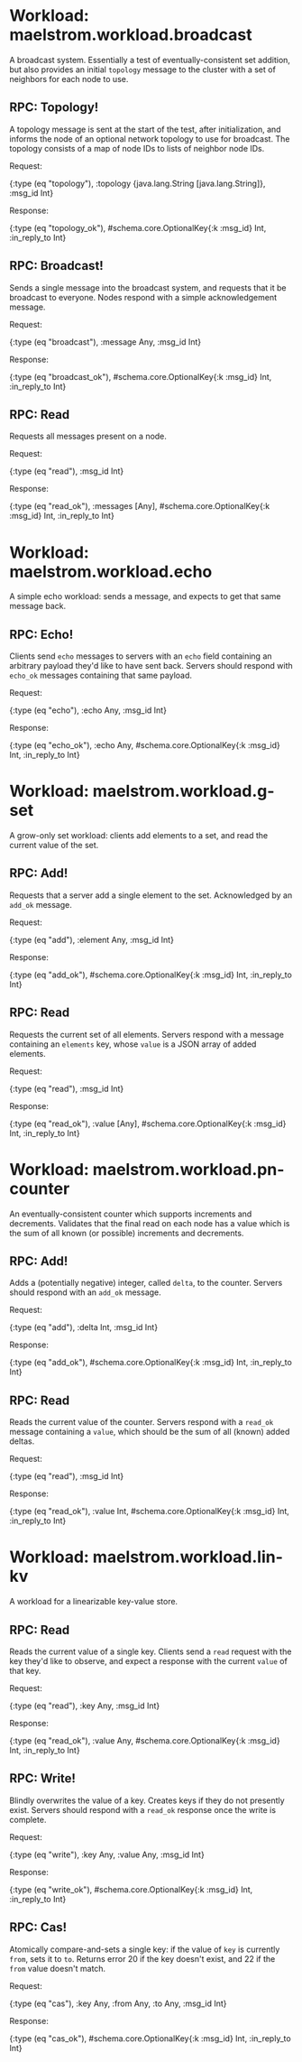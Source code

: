 # Workload: maelstrom.workload.broadcast 

A broadcast system. Essentially a test of eventually-consistent set
addition, but also provides an initial `topology` message to the cluster with
a set of neighbors for each node to use. 

## RPC: Topology! 

A topology message is sent at the start of the test, after initialization,
and informs the node of an optional network topology to use for broadcast.
The topology consists of a map of node IDs to lists of neighbor node IDs. 

Request:

{:type (eq "topology"),
 :topology {java.lang.String [java.lang.String]},
 :msg_id Int}

Response:

{:type (eq "topology_ok"),
 #schema.core.OptionalKey{:k :msg_id} Int,
 :in_reply_to Int}


## RPC: Broadcast! 

Sends a single message into the broadcast system, and requests that it be
broadcast to everyone. Nodes respond with a simple acknowledgement message. 

Request:

{:type (eq "broadcast"), :message Any, :msg_id Int}

Response:

{:type (eq "broadcast_ok"),
 #schema.core.OptionalKey{:k :msg_id} Int,
 :in_reply_to Int}


## RPC: Read 

Requests all messages present on a node. 

Request:

{:type (eq "read"), :msg_id Int}

Response:

{:type (eq "read_ok"),
 :messages [Any],
 #schema.core.OptionalKey{:k :msg_id} Int,
 :in_reply_to Int}




# Workload: maelstrom.workload.echo 

A simple echo workload: sends a message, and expects to get that same
message back. 

## RPC: Echo! 

Clients send `echo` messages to servers with an `echo` field containing an
arbitrary payload they'd like to have sent back. Servers should respond with
`echo_ok` messages containing that same payload. 

Request:

{:type (eq "echo"), :echo Any, :msg_id Int}

Response:

{:type (eq "echo_ok"),
 :echo Any,
 #schema.core.OptionalKey{:k :msg_id} Int,
 :in_reply_to Int}




# Workload: maelstrom.workload.g-set 

A grow-only set workload: clients add elements to a set, and read the
current value of the set. 

## RPC: Add! 

Requests that a server add a single element to the set. Acknowledged by an
`add_ok` message. 

Request:

{:type (eq "add"), :element Any, :msg_id Int}

Response:

{:type (eq "add_ok"),
 #schema.core.OptionalKey{:k :msg_id} Int,
 :in_reply_to Int}


## RPC: Read 

Requests the current set of all elements. Servers respond with a message
containing an `elements` key, whose `value` is a JSON array of added
elements. 

Request:

{:type (eq "read"), :msg_id Int}

Response:

{:type (eq "read_ok"),
 :value [Any],
 #schema.core.OptionalKey{:k :msg_id} Int,
 :in_reply_to Int}




# Workload: maelstrom.workload.pn-counter 

An eventually-consistent counter which supports increments and decrements.
Validates that the final read on each node has a value which is the sum of
all known (or possible) increments and decrements. 

## RPC: Add! 

Adds a (potentially negative) integer, called `delta`, to the counter.
Servers should respond with an `add_ok` message. 

Request:

{:type (eq "add"), :delta Int, :msg_id Int}

Response:

{:type (eq "add_ok"),
 #schema.core.OptionalKey{:k :msg_id} Int,
 :in_reply_to Int}


## RPC: Read 

Reads the current value of the counter. Servers respond with a `read_ok`
message containing a `value`, which should be the sum of all (known) added
deltas. 

Request:

{:type (eq "read"), :msg_id Int}

Response:

{:type (eq "read_ok"),
 :value Int,
 #schema.core.OptionalKey{:k :msg_id} Int,
 :in_reply_to Int}




# Workload: maelstrom.workload.lin-kv 

A workload for a linearizable key-value store. 

## RPC: Read 

Reads the current value of a single key. Clients send a `read` request with
the key they'd like to observe, and expect a response with the current
`value` of that key. 

Request:

{:type (eq "read"), :key Any, :msg_id Int}

Response:

{:type (eq "read_ok"),
 :value Any,
 #schema.core.OptionalKey{:k :msg_id} Int,
 :in_reply_to Int}


## RPC: Write! 

Blindly overwrites the value of a key. Creates keys if they do not presently
exist. Servers should respond with a `read_ok` response once the write is
complete. 

Request:

{:type (eq "write"), :key Any, :value Any, :msg_id Int}

Response:

{:type (eq "write_ok"),
 #schema.core.OptionalKey{:k :msg_id} Int,
 :in_reply_to Int}


## RPC: Cas! 

Atomically compare-and-sets a single key: if the value of `key` is currently
`from`, sets it to `to`. Returns error 20 if the key doesn't exist, and 22 if
the `from` value doesn't match. 

Request:

{:type (eq "cas"), :key Any, :from Any, :to Any, :msg_id Int}

Response:

{:type (eq "cas_ok"),
 #schema.core.OptionalKey{:k :msg_id} Int,
 :in_reply_to Int}




